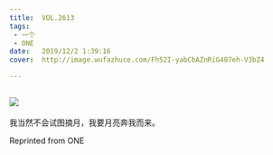 ```yaml
---
title:	VOL.2613
tags:
 - 一个
 - ONE
date:	2019/12/2 1:39:16
cover:	http://image.wufazhuce.com/Fh52I-yabCbAZnRiG407eh-V3bZ4

---
```

![](http://image.wufazhuce.com/Fh52I-yabCbAZnRiG407eh-V3bZ4)
---

我当然不会试图摘月，我要月亮奔我而来。
 
Reprinted from ONE
